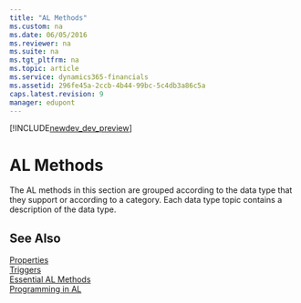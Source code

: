 ```yaml
---
title: "AL Methods"
ms.custom: na
ms.date: 06/05/2016
ms.reviewer: na
ms.suite: na
ms.tgt_pltfrm: na
ms.topic: article
ms.service: dynamics365-financials
ms.assetid: 296fe45a-2ccb-4b44-99bc-5c4db3a86c5a
caps.latest.revision: 9
manager: edupont
---
```


[!INCLUDE[newdev_dev_preview](../includes/newdev_dev_preview.md)]

# AL Methods
The AL methods in this section are grouped according to the data type that they support or according to a category. Each data type topic contains a description of the data type.  

## See Also  
 [Properties](../properties/devenv-properties.md)   
 [Triggers](../triggers/devenv-triggers.md)   
 [Essential AL Methods](../devenv-Essential-AL-Methods.md)   
 [Programming in AL](../devenv-Programming-in-AL.md)
